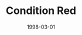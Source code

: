 ---
mission_id: cond-red
slug: "condition-red"
editorsChoice:
title: "Condition Red"
authors: 
    - "Peter Klassen"
    - "Jereth Kok"
    - "Steve Miller"
date: 1998-03-01
filename: "cond-red.zip"
description: "Unknown."
cover:
levelReplaced: JABSHIP
difficulty: yes
bm:	yes
fme: yes
wax: yes
three_do: yes
voc: yes
gmd: yes
vue: yes
lfd: yes
base: "New level from scratch" 
editors: "WDFUSE"

---